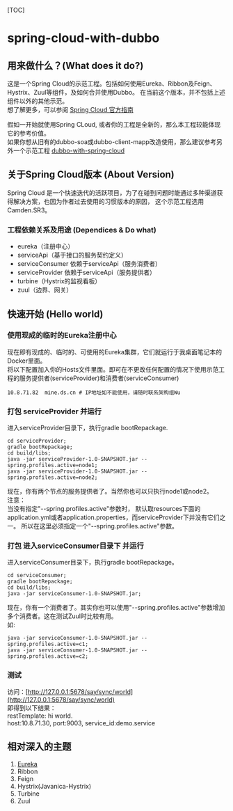 [TOC]

# spring-cloud-with-dubbo

## 用来做什么？(What does it do?)

这是一个Spring Cloud的示范工程。包括如何使用Eureka、Ribbon及Feign、Hystrix、Zuul等组件，及如何合并使用Dubbo。
在当前这个版本，并不包括上述组件以外的其他示范。<br>
想了解更多，可以参阅 [Spring Cloud 官方指南](http://cloud.spring.io/spring-cloud-static/Camden.SR7/)<br>

假如一开始就使用Spring CLoud, 或者你的工程是全新的，那么本工程较能体现它的参考价值。<br>
如果你想从旧有的dubbo-soa或dubbo-client-mapp改造使用，那么建议参考另外一个示范工程
[dubbo-with-spring-cloud](https://github.com/wuzhuoyan/dubbo-with-spring-cloud)

## 关于Spring Cloud版本 (About Version)

Spring Cloud 是一个快速迭代的活跃项目，为了在碰到问题时能通过多种渠道获得解决方案，也因为作者过去使用的习惯版本的原因，
这个示范工程选用Camden.SR3。

### 工程依赖关系及用途 (Dependices & Do what)

* eureka（注册中心）
* serviceApi（基于接口的服务契约定义）
* serviceConsumer 依赖于serviceApi（服务消费者）
* serviceProvider 依赖于serviceApi（服务提供者）
* turbine（Hystrix的监视看板）
* zuul（边界、网关）

## 快速开始 (Hello world)

### 使用现成的临时的Eureka注册中心

现在即有现成的、临时的、可使用的Eureka集群，它们就运行于我桌面笔记本的Docker里面。<br>
将以下配置加入你的Hosts文件里面。即可在不更改任何配置的情况下使用示范工程的服务提供者(serviceProvider)和消费者(serviceConsumer)
~~~
10.8.71.82	mine.ds.cn # IP地址如不能使用，请随时联系架构组Wu
~~~

### 打包 serviceProvider 并运行

进入serviceProvider目录下，执行gradle bootRepackage.
~~~
cd serviceProvider;
gradle bootRepackage; 
cd build/libs;
java -jar serviceProvider-1.0-SNAPSHOT.jar --spring.profiles.active=node1;
java -jar serviceProvider-1.0-SNAPSHOT.jar --spring.profiles.active=node2;
~~~
现在，你有两个节点的服务提供者了。当然你也可以只执行node1或node2。<br>
注意：<br>
当没有指定"--spring.profiles.active"参数时，
默认取resources下面的application.yml或者application.properties，而serviceProvider下并没有它们之一。
所以在这里必须指定一个"--spring.profiles.active"参数。

### 打包 进入serviceConsumer目录下 并运行

进入serviceConsumer目录下，执行gradle bootRepackage。
~~~
cd serviceConsumer;
gradle bootRepackage; 
cd build/libs;
java -jar serviceConsumer-1.0-SNAPSHOT.jar; 
~~~
现在，你有一个消费者了。其实你也可以使用"--spring.profiles.active"参数增加多个消费者。这在测试Zuul时比较有用。<br>
如:
~~~
java -jar serviceConsumer-1.0-SNAPSHOT.jar --spring.profiles.active=c1;
java -jar serviceConsumer-1.0-SNAPSHOT.jar --spring.profiles.active=c2;
~~~

### 测试

访问：[http://127.0.0.1:5678/say/sync/world](http://127.0.0.1:5678/say/sync/world)<br>
即得到以下结果：<br>
restTemplate: hi world.<br>
host:10.8.71.30, port:9003, service_id:demo.service


## 相对深入的主题

1. [Eureka](eureka/README.md)
3. Ribbon
4. Feign
5. Hystrix(Javanica-Hystrix)
6. Turbine
7. Zuul



